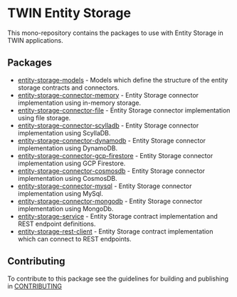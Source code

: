 # TWIN Entity Storage

This mono-repository contains the packages to use with Entity Storage in TWIN applications.

## Packages

- [entity-storage-models](packages/entity-storage-models/README.md) - Models which define the structure of the entity storage contracts and connectors.
- [entity-storage-connector-memory](packages/entity-storage-connector-memory/README.md) - Entity Storage connector implementation using in-memory storage.
- [entity-storage-connector-file](packages/entity-storage-connector-file/README.md) - Entity Storage connector implementation using file storage.
- [entity-storage-connector-scylladb](packages/entity-storage-connector-scylladb/README.md) - Entity Storage connector implementation using ScyllaDB.
- [entity-storage-connector-dynamodb](packages/entity-storage-connector-dynamodb/README.md) - Entity Storage connector implementation using DynamoDB.
- [entity-storage-connector-gcp-firestore](packages/entity-storage-connector-gcp-firestore/README.md) - Entity Storage connector implementation using GCP Firestore.
- [entity-storage-connector-cosmosdb](packages/entity-storage-connector-cosmosdb/README.md) - Entity Storage connector implementation using CosmosDB.
- [entity-storage-connector-mysql](packages/entity-storage-connector-mysql/README.md) - Entity Storage connector implementation using MySql.
- [entity-storage-connector-mongodb](packages/entity-storage-connector-mongodb/README.md) - Entity Storage connector implementation using MongoDb.
- [entity-storage-service](packages/entity-storage-service/README.md) - Entity Storage contract implementation and REST endpoint definitions.
- [entity-storage-rest-client](packages/entity-storage-rest-client/README.md) - Entity Storage contract implementation which can connect to REST endpoints.

## Contributing

To contribute to this package see the guidelines for building and publishing in [CONTRIBUTING](./CONTRIBUTING.md)
